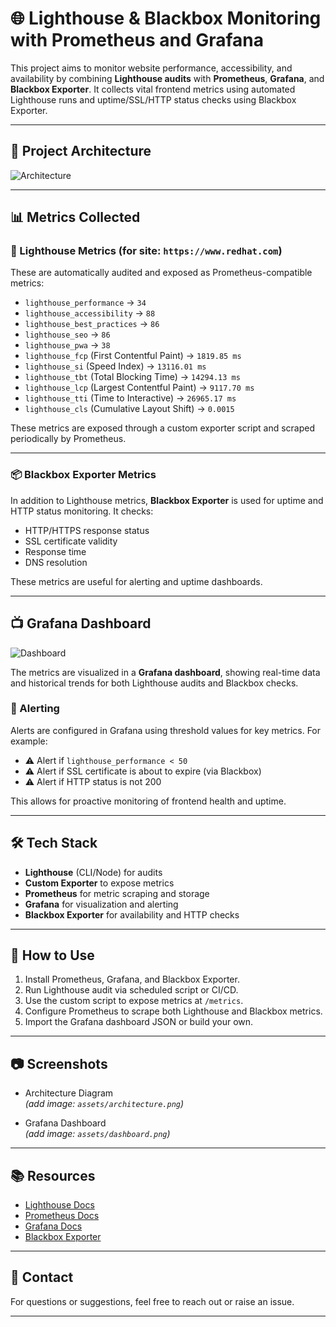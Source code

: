 # 🌐 Lighthouse & Blackbox Monitoring with Prometheus and Grafana

This project aims to monitor website performance, accessibility, and availability by combining **Lighthouse audits** with **Prometheus**, **Grafana**, and **Blackbox Exporter**. It collects vital frontend metrics using automated Lighthouse runs and uptime/SSL/HTTP status checks using Blackbox Exporter.

---

## 📌 Project Architecture

![Architecture](./assets/a.png)

---

## 📊 Metrics Collected

### 🔦 Lighthouse Metrics (for site: `https://www.redhat.com`)
These are automatically audited and exposed as Prometheus-compatible metrics:

- `lighthouse_performance` → `34`
- `lighthouse_accessibility` → `88`
- `lighthouse_best_practices` → `86`
- `lighthouse_seo` → `86`
- `lighthouse_pwa` → `38`
- `lighthouse_fcp` (First Contentful Paint) → `1819.85 ms`
- `lighthouse_si` (Speed Index) → `13116.01 ms`
- `lighthouse_tbt` (Total Blocking Time) → `14294.13 ms`
- `lighthouse_lcp` (Largest Contentful Paint) → `9117.70 ms`
- `lighthouse_tti` (Time to Interactive) → `26965.17 ms`
- `lighthouse_cls` (Cumulative Layout Shift) → `0.0015`

These metrics are exposed through a custom exporter script and scraped periodically by Prometheus.

---

### 📦 Blackbox Exporter Metrics

In addition to Lighthouse metrics, **Blackbox Exporter** is used for uptime and HTTP status monitoring. It checks:

- HTTP/HTTPS response status
- SSL certificate validity
- Response time
- DNS resolution

These metrics are useful for alerting and uptime dashboards.

---

## 📺 Grafana Dashboard

![Dashboard](./assets/d.png)

The metrics are visualized in a **Grafana dashboard**, showing real-time data and historical trends for both Lighthouse audits and Blackbox checks.

### 🔔 Alerting
Alerts are configured in Grafana using threshold values for key metrics. For example:

- ⚠️ Alert if `lighthouse_performance < 50`
- ⚠️ Alert if SSL certificate is about to expire (via Blackbox)
- ⚠️ Alert if HTTP status is not 200

This allows for proactive monitoring of frontend health and uptime.

---

## 🛠 Tech Stack

- **Lighthouse** (CLI/Node) for audits
- **Custom Exporter** to expose metrics
- **Prometheus** for metric scraping and storage
- **Grafana** for visualization and alerting
- **Blackbox Exporter** for availability and HTTP checks

---

## 🚀 How to Use

1. Install Prometheus, Grafana, and Blackbox Exporter.
2. Run Lighthouse audit via scheduled script or CI/CD.
3. Use the custom script to expose metrics at `/metrics`.
4. Configure Prometheus to scrape both Lighthouse and Blackbox metrics.
5. Import the Grafana dashboard JSON or build your own.

---

## 📷 Screenshots

- Architecture Diagram  
  *(add image: `assets/architecture.png`)*

- Grafana Dashboard  
  *(add image: `assets/dashboard.png`)*

---

## 📚 Resources

- [Lighthouse Docs](https://developer.chrome.com/docs/lighthouse/)
- [Prometheus Docs](https://prometheus.io/docs/)
- [Grafana Docs](https://grafana.com/docs/)
- [Blackbox Exporter](https://github.com/prometheus/blackbox_exporter)

---

## 📩 Contact

For questions or suggestions, feel free to reach out or raise an issue.

---

